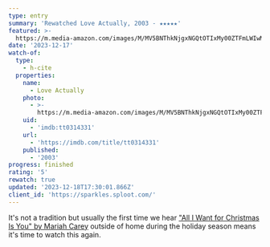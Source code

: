 ```yaml
---
type: entry
summary: 'Rewatched Love Actually, 2003 - ★★★★★'
featured: >-
  https://m.media-amazon.com/images/M/MV5BNThkNjgxNGQtOTIxMy00ZTFmLWIwMDItYzE5YzM3ZDMzNDE3XkEyXkFqcGdeQXVyMTUyNjc3NDQ4._V1_SX300.jpg
date: '2023-12-17'
watch-of:
  type:
    - h-cite
  properties:
    name:
      - Love Actually
    photo:
      - >-
        https://m.media-amazon.com/images/M/MV5BNThkNjgxNGQtOTIxMy00ZTFmLWIwMDItYzE5YzM3ZDMzNDE3XkEyXkFqcGdeQXVyMTUyNjc3NDQ4._V1_SX300.jpg
    uid:
      - 'imdb:tt0314331'
    url:
      - 'https://imdb.com/title/tt0314331'
    published:
      - '2003'
progress: finished
rating: '5'
rewatch: true
updated: '2023-12-18T17:30:01.866Z'
client_id: 'https://sparkles.sploot.com/'
---
```

It's not a tradition but usually the first time we hear ["All I Want for Christmas Is You" by Mariah Carey](https://www.youtube.com/watch?v=yXQViqx6GMY) outside of home during the holiday season means it's time to watch this again.
